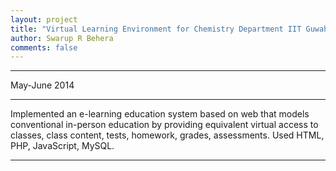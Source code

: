 ```yaml
---
layout: project
title: "Virtual Learning Environment for Chemistry Department IIT Guwahati"
author: Swarup R Behera
comments: false
---
```

___
May-June 2014

___

Implemented an e-learning education system based on web that models conventional in-person education by providing equivalent virtual access to classes, class content, tests, homework, grades, assessments. Used HTML, PHP, JavaScript, MySQL. 

___
